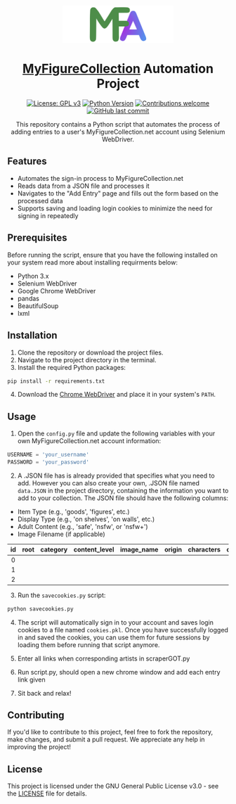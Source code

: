 <div align="center">
<img src="images/mfcauto.png" width="50%">
<h1> <a href="https://myfigurecollection.net" target="_blank"><span>MyFigureCollection</span></a> Automation Project </h1>

[![License: GPL v3](https://img.shields.io/badge/License-GPLv3-blue.svg)](https://www.gnu.org/licenses/gpl-3.0)
[![Python Version](https://img.shields.io/badge/python-3.6+-blue.svg)](https://www.python.org/downloads/release/python-360/)
[![Contributions welcome](https://img.shields.io/badge/contributions-welcome-orange.svg)](https://github.com/your_username/your_repository_name/pulls)
[![GitHub last commit](https://img.shields.io/github/last-commit/Kamiosu/automfc)](https://github.com/Kamiosu/automfc/commits/main)


This repository contains a Python script that automates the process of adding entries to a user's MyFigureCollection.net account using Selenium WebDriver.
</div>

## Features

- Automates the sign-in process to MyFigureCollection.net
- Reads data from a JSON file and processes it
- Navigates to the "Add Entry" page and fills out the form based on the processed data
- Supports saving and loading login cookies to minimize the need for signing in repeatedly

## Prerequisites

Before running the script, ensure that you have the following installed on your system read more about installing requirments below:

- Python 3.x
- Selenium WebDriver
- Google Chrome WebDriver
- pandas
- BeautifulSoup
- lxml

## Installation

1. Clone the repository or download the project files.
2. Navigate to the project directory in the terminal.
3. Install the required Python packages:

```bash
pip install -r requirements.txt
```

4. Download the [Chrome WebDriver](https://sites.google.com/chromium.org/driver/downloads?authuser=0) and place it in your system's `PATH`.

## Usage

1. Open the `config.py` file and update the following variables with your own MyFigureCollection.net account information:

```python
USERNAME = 'your_username'
PASSWORD = 'your_password'
```

2. A .JSON file has is already provided that specifies what you need to add. However you can also create your own, .JSON file named `data.JSON` in the project directory, containing the information you want to add to your collection. The JSON file should have the following columns:

- Item Type (e.g., 'goods', 'figures', etc.)
- Display Type (e.g., 'on shelves', 'on walls', etc.)
- Adult Content (e.g., 'safe', 'nsfw', or 'nsfw+')
- Image Filename (if applicable)

| id |  root | category | content_level | image_name | origin | characters | companies | artists | classification |
|:--:|:-----:|:--------:|:-------------:|:----------:|:------:|:----------:|:---------:|:-------:|:--------------:|
|  0 |       |          |               |            |        |            |           |         |                |        
|  1 |       |          |               |            |        |            |           |         |                |
|  2 |       |          |               |            |        |            |           |         |                | 

3. Run the `savecookies.py` script:

```bash
python savecookies.py
```

4. The script will automatically sign in to your account and saves login cookies to a file named `cookies.pkl`. Once you have successfully logged in and saved the cookies, you can use them for future sessions by loading them before running that script anymore.

5. Enter all links when corresponding artists in scraperGOT.py

6. Run script.py, should open a new chrome window and add each entry link given

7. Sit back and relax!
## Contributing

If you'd like to contribute to this project, feel free to fork the repository, make changes, and submit a pull request. We appreciate any help in improving the project!

## License

This project is licensed under the GNU General Public License v3.0 - see the [LICENSE](LICENSE) file for details.
